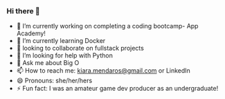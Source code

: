 ### Hi there 👋

- 🔭 I’m currently working on completing a coding bootcamp- App Academy!
- 🌱 I’m currently learning Docker
- 👯 looking to collaborate on fullstack projects
- 🤔 I’m looking for help with Python
- 💬 Ask me about Big O
- 📫 How to reach me: kiara.mendaros@gmail.com or LinkedIn
- 😄 Pronouns: she/her/hers
- ⚡ Fun fact: I was an amateur game dev producer as an undergraduate!
<!--
**Keipara/Keipara** is a ✨ _special_ ✨ repository because its `README.md` (this file) appears on your GitHub profile.

Here are some ideas to get you started:

- 🔭 I’m currently working on ...
- 🌱 I’m currently learning ...
- 👯 I’m looking to collaborate on ...
- 🤔 I’m looking for help with ...
- 💬 Ask me about ...
- 📫 How to reach me: ...
- 😄 Pronouns: ...
- ⚡ Fun fact: ...
-->
